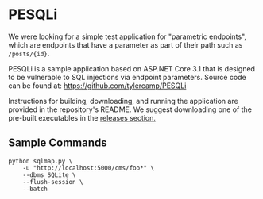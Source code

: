 # PESQLi

We were looking for a simple test application for "parametric endpoints", which are endpoints that have a parameter as part of their path such as `/posts/{id}`.

PESQLi is a sample application based on ASP.NET Core 3.1 that is designed to be vulnerable to SQL injections via endpoint parameters. Source code can be found at: https://github.com/tylercamp/PESQLi

Instructions for building, downloading, and running the application are provided in the repository's README. We suggest downloading one of the pre-built executables in the [releases section.](https://github.com/tylercamp/PESQLi/releases/)

## Sample Commands

```
python sqlmap.py \
    -u "http://localhost:5000/cms/foo*" \
    --dbms SQLite \
    --flush-session \
    --batch
```